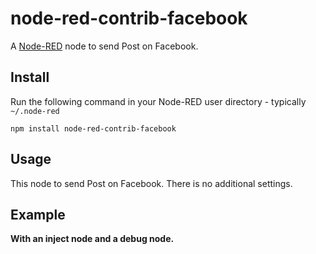 node-red-contrib-facebook
========================
A <a href="http://nodered.org" target="_new">Node-RED</a> node to send Post on Facebook.

Install
-------

Run the following command in your Node-RED user directory - typically `~/.node-red`

    npm install node-red-contrib-facebook

Usage
-----

This node to send Post on Facebook. There is no additional settings.

Example
-------

**With an inject node and a debug node.**

```
```


